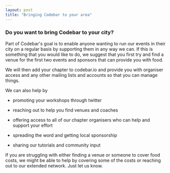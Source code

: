 ```yaml
---
layout: post
title: "Bringing Codebar to your area"
---
```


### Do you want to bring Codebar to your city?

Part of Codebar's goal is to enable anyone wanting to run our events in their city on a regular basis by supporting them in any way we can. If this is something that you would like to do, we suggest that you first try and find a venue for the first two events and sponsors that can provide you with food.

We will then add your chapter to codebar.io and provide you with organiser access and any other mailing lists and accounts so that you can manage things.

We can also help by

- promoting your workshops through twitter

- reaching out to help you find venues and coaches

- offering access to all of our chapter organisers who can help and support your effort

- spreading the word and getting local sponsorship

- sharing our tutorials and community input


If you are struggling with either finding a venue or someone to cover food costs, we might be able to help by covering some of the costs or reaching out to our extended network. Just let us know.
